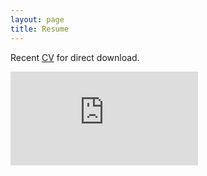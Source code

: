 ```yaml
---
layout: page
title: Resume
---
```

Recent [CV](https://drive.google.com/file/d/1fVY5JIxjo_xgSOf5yFWHIsoYVlI7yjP2/view?usp=sharing) for direct download.

<embed src="https://drive.google.com/file/d/1fVY5JIxjo_xgSOf5yFWHIsoYVlI7yjP2/view?usp=sharing" type="application/pdf"/>
